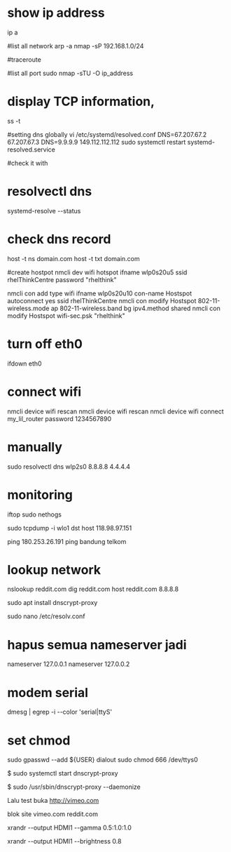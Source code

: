 # show ip address
ip a

#list all network
arp -a
nmap -sP 192.168.1.0/24

#traceroute

#list all port
sudo nmap -sTU -O ip_address

# display TCP information,
ss -t

#setting dns globally
vi /etc/systemd/resolved.conf
DNS=67.207.67.2 67.207.67.3
DNS=9.9.9.9 149.112.112.112
sudo systemctl restart systemd-resolved.service

#check it with
# resolvectl dns
systemd-resolve --status

# check dns record
host -t ns domain.com
host -t txt domain.com

#create hostpot 
nmcli dev wifi hotspot ifname wlp0s20u5 ssid rhelThinkCentre password "rhelthink"

nmcli con add type wifi ifname wlp0s20u10 con-name Hostspot autoconnect yes ssid rhelThinkCentre
nmcli con modify Hostspot 802-11-wireless.mode ap 802-11-wireless.band bg ipv4.method shared
nmcli con modify Hostspot wifi-sec.psk "rhelthink"

# turn off eth0
ifdown eth0

# connect wifi 
nmcli device wifi rescan
nmcli device wifi rescan
nmcli device wifi connect my_lil_router password 1234567890

# manually 
sudo resolvectl dns wlp2s0 8.8.8.8 4.4.4.4

# monitoring
iftop 
sudo nethogs



sudo tcpdump -i wlo1 dst host 118.98.97.151

ping 180.253.26.191
ping bandung telkom

# lookup network
nslookup reddit.com
dig reddit.com
host reddit.com 8.8.8.8 

sudo apt install  dnscrypt-proxy

sudo nano /etc/resolv.conf

# hapus semua nameserver jadi
nameserver 127.0.0.1
nameserver 127.0.0.2

# modem serial
dmesg | egrep -i --color 'serial|ttyS'

# set chmod 
sudo gpasswd --add ${USER} dialout
sudo chmod 666 /dev/ttys0

$ sudo systemctl start dnscrypt-proxy

$ sudo /usr/sbin/dnscrypt-proxy --daemonize

Lalu test buka http://vimeo.com



blok site
vimeo.com
reddit.com


xrandr --output HDMI1 --gamma 0.5:1.0:1.0

xrandr --output HDMI1 --brightness 0.8

